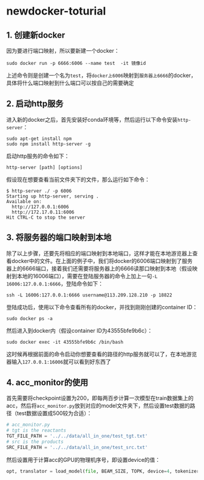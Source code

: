 # newdocker-toturial

## 1. 创建新docker

因为要进行端口映射，所以要新建一个docker：

```
sudo docker run -p 6666:6006 --name test  -it 镜像id
```

上述命令则是创建一个名为`test`，将`docker上6006`映射到`服务器上6666`的docker，具体将什么端口映射到什么端口可以按自己的需要确定

## 2. 启动http服务

进入新的docker之后，首先安装好conda环境等，然后运行以下命令安装`http-server`：

```
sudo apt-get install npm
sudo npm install http-server -g
```

启动http服务的命令如下：

```
http-server [path] [options]
```

假设现在想要查看当前文件夹下的文件，那么运行如下命令：

```
$ http-server ./ -p 6006
Starting up http-server, serving .
Available on:
  http://127.0.0.1:6006
  http://172.17.0.11:6006
Hit CTRL-C to stop the server
```

## 3. 将服务器的端口映射到本地

除了以上步骤，还要先将相应的端口映射到本地端口，这样才能在本地游览器上查看docker中的文件。在上面的例子中，我们将docker的6006端口映射到了服务器上的6666端口，接着我们还需要将服务器上的6666读那口映射到本地（假设映射到本地的16006端口），需要在登陆服务器的命令上加上一句`-L 16006:127.0.0.1:6666`，登陆命令如下：

```
ssh -L 16006:127.0.0.1:6666 username@113.209.128.210 -p 18822
```

登陆成功后，使用以下命令查看所有的docker，并找到刚刚创建的container ID：

```
sudo docker ps -a
```

然后进入到docker内（假设container ID为43555bfe9b6c）：

```
sudo docker exec -it 43555bfe9b6c /bin/bash
```

这时候再根据前面的命令启动你想要查看的路径的http服务就可以了，在本地游览器输入`127.0.0.1:16006`就可以看到好东西了

## 4. acc_monitor的使用

首先需要将checkpoint设置为200，即每两百步计算一次模型在train数据集上的acc，然后将`acc_monitor.py`放到对应的model文件夹下，然后设置test数据的路径（test数据设置成500较为合适）：

```python
# acc_monitor.py
# tgt is the reactants
TGT_FILE_PATH = '../../data/all_in_one/test_tgt.txt'
# src is the products
SRC_FILE_PATH = '../../data/all_in_one/test_src.txt'
```

然后设置用于计算acc的GPU的物理机序号，即设置device的值：

```python
opt, translator = load_model(file, BEAM_SIZE, TOPK, device=4, tokenizer='char')
```

